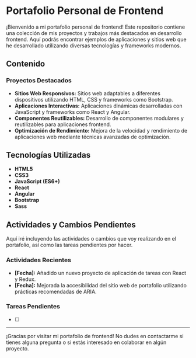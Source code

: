 # Portafolio Personal de Frontend

¡Bienvenido a mi portafolio personal de frontend! Este repositorio contiene una colección de mis proyectos y trabajos más destacados en desarrollo frontend. Aquí podrás encontrar ejemplos de aplicaciones y sitios web que he desarrollado utilizando diversas tecnologías y frameworks modernos.

## Contenido

### Proyectos Destacados

- **Sitios Web Responsivos:** Sitios web adaptables a diferentes dispositivos utilizando HTML, CSS y frameworks como Bootstrap.
- **Aplicaciones Interactivas:** Aplicaciones dinámicas desarrolladas con JavaScript y frameworks como React y Angular.
- **Componentes Reutilizables:** Desarrollo de componentes modulares y reutilizables para aplicaciones frontend.
- **Optimización de Rendimiento:** Mejora de la velocidad y rendimiento de aplicaciones web mediante técnicas avanzadas de optimización.

## Tecnologías Utilizadas

- **HTML5**
- **CSS3**
- **JavaScript (ES6+)**
- **React**
- **Angular**
- **Bootstrap**
- **Sass**

## Actividades y Cambios Pendientes

Aquí iré incluyendo las actividades o cambios que voy realizando en el portafolio, así como las tareas pendientes por hacer.

### Actividades Recientes

- **[Fecha]:** Añadido un nuevo proyecto de aplicación de tareas con React y Redux.
- **[Fecha]:** Mejorada la accesibilidad del sitio web de portafolio utilizando prácticas recomendadas de ARIA.

### Tareas Pendientes

- [ ] 

---

¡Gracias por visitar mi portafolio de frontend! No dudes en contactarme si tienes alguna pregunta o si estás interesado en colaborar en algún proyecto.
